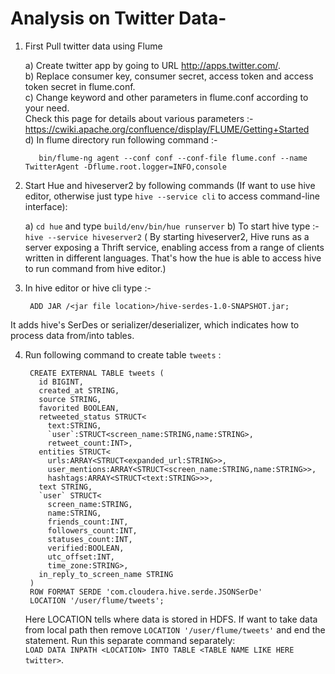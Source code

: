 Analysis on Twitter Data-
=========================

1. First Pull twitter data using Flume

    a) Create twitter app by going to URL http://apps.twitter.com/.  
    b) Replace consumer key, consumer secret, access token and access token secret in flume.conf.  
    c) Change keyword and other parameters in flume.conf according to your need.   
       Check this page for details about various parameters :-   
       https://cwiki.apache.org/confluence/display/FLUME/Getting+Started  
    d) In flume directory run following command :-  
        
          bin/flume-ng agent --conf conf --conf-file flume.conf --name TwitterAgent -Dflume.root.logger=INFO,console
2. Start Hue and hiveserver2 by following commands (If want to use hive editor, otherwise just type `hive --service cli` to access command-line interface):

    a) `cd hue` and type `build/env/bin/hue runserver`
    b) To start hive type :- `hive --service hiveserver2`
      ( By starting hiveserver2, Hive runs as a server exposing a Thrift service, enabling access from a range of clients written in different languages. That's how the hue is able to access hive to run command from hive editor.)  

3. In hive editor or hive cli type :-

        ADD JAR /<jar file location>/hive-serdes-1.0-SNAPSHOT.jar;

  It adds hive's SerDes or serializer/deserializer, which indicates how to process data from/into tables.

4. Run following command to create table `tweets` :       

        CREATE EXTERNAL TABLE tweets (
          id BIGINT,
          created_at STRING,
          source STRING,
          favorited BOOLEAN,
          retweeted_status STRUCT<
            text:STRING,
            `user`:STRUCT<screen_name:STRING,name:STRING>,
            retweet_count:INT>,
          entities STRUCT<
            urls:ARRAY<STRUCT<expanded_url:STRING>>,
            user_mentions:ARRAY<STRUCT<screen_name:STRING,name:STRING>>,
            hashtags:ARRAY<STRUCT<text:STRING>>>,
          text STRING,
          `user` STRUCT<
            screen_name:STRING,
            name:STRING,
            friends_count:INT,
            followers_count:INT,
            statuses_count:INT,
            verified:BOOLEAN,
            utc_offset:INT,
            time_zone:STRING>,
          in_reply_to_screen_name STRING
        )  
        ROW FORMAT SERDE 'com.cloudera.hive.serde.JSONSerDe'
        LOCATION '/user/flume/tweets';
    
    Here LOCATION tells where data is stored in HDFS. If want to take data from local path then remove `LOCATION '/user/flume/tweets'` and end the statement. Run this separate command separately:  
    `LOAD DATA INPATH <LOCATION> INTO TABLE <TABLE NAME LIKE HERE twitter>`. 
